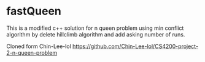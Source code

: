 # fastQueen
This is a modified c++ solution for n queen problem using min conflict algorithm
by delete hillclimb algorithm and add asking number of runs.

Cloned form Chin-Lee-lol https://github.com/Chin-Lee-lol/CS4200-project-2-n-queen-problem
